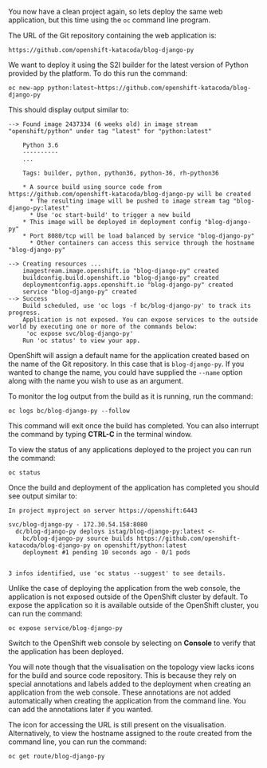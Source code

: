 You now have a clean project again, so lets deploy the same web application, but this time using the ``oc`` command line program.

The URL of the Git repository containing the web application is:

`https://github.com/openshift-katacoda/blog-django-py`

We want to deploy it using the S2I builder for the latest version of Python provided by the platform. To do this run the command:

```execute
oc new-app python:latest~https://github.com/openshift-katacoda/blog-django-py
```

This should display output similar to:

```
--> Found image 2437334 (6 weeks old) in image stream "openshift/python" under tag "latest" for "python:latest"

    Python 3.6
    ----------
    ...

    Tags: builder, python, python36, python-36, rh-python36

    * A source build using source code from https://github.com/openshift-katacoda/blog-django-py will be created
      * The resulting image will be pushed to image stream tag "blog-django-py:latest"
      * Use 'oc start-build' to trigger a new build
    * This image will be deployed in deployment config "blog-django-py"
    * Port 8080/tcp will be load balanced by service "blog-django-py"
      * Other containers can access this service through the hostname "blog-django-py"

--> Creating resources ...
    imagestream.image.openshift.io "blog-django-py" created
    buildconfig.build.openshift.io "blog-django-py" created
    deploymentconfig.apps.openshift.io "blog-django-py" created
    service "blog-django-py" created
--> Success
    Build scheduled, use 'oc logs -f bc/blog-django-py' to track its progress.
    Application is not exposed. You can expose services to the outside world by executing one or more of the commands below:
     'oc expose svc/blog-django-py'
    Run 'oc status' to view your app.
```

OpenShift will assign a default name for the application created based on the name of the Git repository. In this case that is ``blog-django-py``. If you wanted to change the name, you could have supplied the ``--name`` option along with the name you wish to use as an argument.

To monitor the log output from the build as it is running, run the command:

```execute
oc logs bc/blog-django-py --follow
```

This command will exit once the build has completed. You can also interrupt the command by typing **CTRL-C** in the terminal window.

To view the status of any applications deployed to the project you can run the command:

```execute
oc status
```

Once the build and deployment of the application has completed you should see output similar to:

```
In project myproject on server https://openshift:6443

svc/blog-django-py - 172.30.54.158:8080
  dc/blog-django-py deploys istag/blog-django-py:latest <-
    bc/blog-django-py source builds https://github.com/openshift-katacoda/blog-django-py on openshift/python:latest
    deployment #1 pending 10 seconds ago - 0/1 pods


3 infos identified, use 'oc status --suggest' to see details.
```

Unlike the case of deploying the application from the web console, the application is not exposed outside of the OpenShift cluster by default. To expose the application so it is available outside of the OpenShift cluster, you can run the command:

```execute
oc expose service/blog-django-py
```

Switch to the OpenShift web console by selecting on **Console** to verify that the application has been deployed.

You will note though that the visualisation on the topology view lacks icons for the build and source code repository. This is because they rely on special annotations and labels added to the deployment when creating an application from the web console. These annotations are not added automatically when creating the application from the command line. You can add the annotations later if you wanted.

The icon for accessing the URL is still present on the visualisation. Alternatively, to view the hostname assigned to the route created from the command line, you can run the command:

```execute
oc get route/blog-django-py
```
